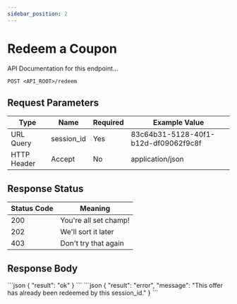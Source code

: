 ```yaml
---
sidebar_position: 2
---
```


# Redeem a Coupon

API Documentation for this endpoint...

```
POST <API_ROOT>/redeem
```

## Request Parameters

| Type       | Name         | Required | Example Value                        |
|------------|--------------|----------|--------------------------------------|
| URL Query  | session_id   | Yes      | 83c64b31-5128-40f1-b12d-df09062f9c8f |
| HTTP Header| Accept       | No       | application/json                     |

## Response Status

| Status Code | Meaning               |
|-------------|-----------------------|
| 200         | You're all set champ! |
| 202         | We'll sort it later   |
| 403         | Don't try that again  |

## Response Body

<Tabs>
<TabItem value="ok" label="Success">
```json
{
  "result": "ok"
}
```
</TabItem>
<TabItem value="error" label="Error">
```json
{
  "result": "error",
  "message": "This offer has already been redeemed by this session_id."
}
```
</TabItem>
</Tabs>
